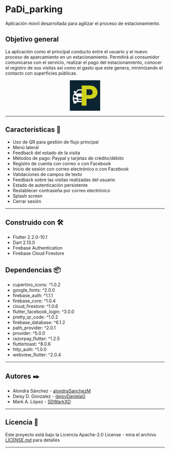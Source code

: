 # PaDi_parking
Aplicación móvil desarrollada para agilizar el proceso de estacionamiento.

## Objetivo general

La aplicación como el principal conducto entre el usuario y el nuevo proceso de aparcamiento en un estacionamiento. Permitirá al consumidor
comunicarse con el servicio, realizar el pago del estacionamiento, conocer el registro de sus visitas así como el gasto que este genera, minimizando el contacto con superficies públicas. 

<p align="center"><img src="https://github.com/alondraSanchezM/PaDi-parking/blob/main/android/app/src/main/res/mipmap-xhdpi/ic_launcher.png" alt="PaDi icon"/></p>

***

## Características 📖

* Uso de QR para gestión de flujo principal
* Menú lateral
* Feedback del estado de la visita
* Métodos de pago: Paypal y tarjetas de crédito/débito
* Registro de cuenta con correo o con Facebook
* Inicio de sesión con correo electrónico o con Facebook
* Validaciones de campos de texto
* Feedback sobre las visitas realizadas del usuario
* Estado de autenticación persistente 
* Restablecer contraseña por correo electrónico
* Splash screen
* Cerrar sesión
***

## Construido con 🛠️
* Flutter 2.2.0-10.1
* Dart 2.13.0
* Firebase Authentication
* Firebase Cloud Firestore


## Dependencias 📦
* cupertino_icons: ^1.0.2
* google_fonts: ^2.0.0
* firebase_auth: ^1.1.1
* firebase_core: ^1.0.4
* cloud_firestore: ^1.0.6
* flutter_facebook_login: ^3.0.0
* pretty_qr_code: ^1.0.2
* firebase_database: ^6.1.2
* path_provider: ^2.0.1
* provider: ^5.0.0
* razorpay_flutter: ^1.2.5
* fluttertoast: ^8.0.6
* http_auth: ^1.0.0
* webview_flutter: ^2.0.4
***

## Autores ✒️
- Alondra Sánchez - [alondraSanchezM](https://github.com/alondraSanchezM)
- Deisy D. Gonzalez - [deisyDanielaG](https://github.com/deisyDanielaG)
- Mark A. López - [SDWarkXD](https://github.com/SDWarkXD)
***

## Licencia 📄
Este proyecto está bajo la Licencia Apache-2.0 License - mira el archivo [LICENSE.md](https://github.com/alondraSanchezM/PaDi-parking/blob/main/LICENSE) para detalles
***

